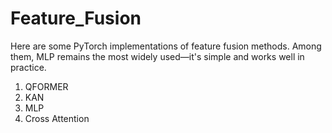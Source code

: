 # Feature_Fusion


Here are some PyTorch implementations of feature fusion methods. Among them, MLP remains the most widely used—it's simple and works well in practice.

1. QFORMER
2. KAN
3. MLP
4. Cross Attention
